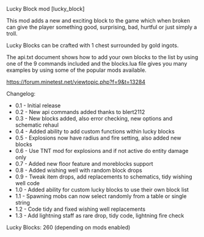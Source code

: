 Lucky Block mod [lucky_block]

This mod adds a new and exciting block to the game which when broken can give
the player something good, surprising, bad, hurtful or just simply a troll.

Lucky Blocks can be crafted with 1 chest surrounded by gold ingots.

The api.txt document shows how to add your own blocks to the list by using
one of the 9 commands included and the blocks.lua file gives you many examples
by using some of the popular mods available.

https://forum.minetest.net/viewtopic.php?f=9&t=13284

Changelog:

- 0.1 - Initial release
- 0.2 - New api commands added thanks to blert2112
- 0.3 - New blocks added, also error checking, new options and schematic rehaul
- 0.4 - Added ability to add custom functions within lucky blocks
- 0.5 - Explosions now have radius and fire setting, also added new blocks
- 0.6 - Use TNT mod for explosions and if not active do entity damage only
- 0.7 - Added new floor feature and moreblocks support
- 0.8 - Added wishing well with random block drops
- 0.9 - Tweak item drops, add replacements to schematics, tidy wishing well code
- 1.0 - Added ability for custom lucky blocks to use their own block list
- 1.1 - Spawning mobs can now select randomly from a table or single string
- 1.2 - Code tidy and fixed wishing well replacements
- 1.3 - Add lightning staff as rare drop, tidy code, lightning fire check

Lucky Blocks: 260 (depending on mods enabled)
